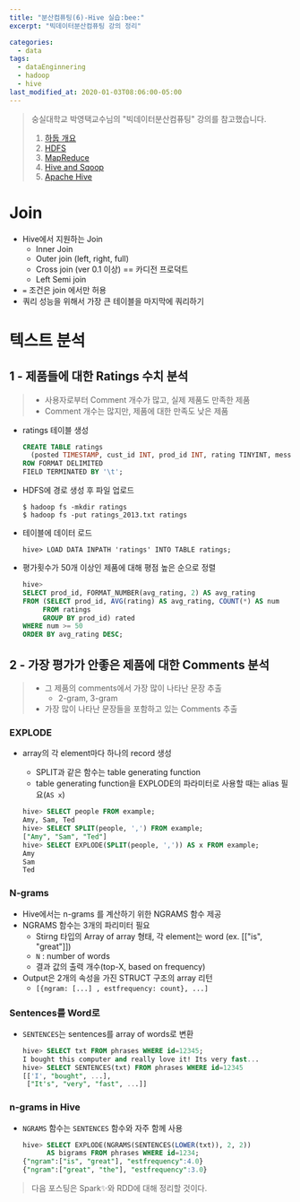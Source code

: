```yaml
---
title: "분산컴퓨팅(6)-Hive 실습:bee:"
excerpt: "빅데이터분산컴퓨팅 강의 정리"

categories:
  - data
tags:
  - dataEnginnering
  - hadoop
  - hive
last_modified_at: 2020-01-03T08:06:00-05:00
---
```


> 숭실대학교 박영택교수님의 "빅데이터분산컴퓨팅" 강의를 참고했습니다.
>
> 1. [하둡 개요](/data/Distributed_System_1/)
> 2. [HDFS](/data/Distributed_System_2/)
> 3. [MapReduce](/data/Distributed_System_3/)
> 4. [Hive and Sqoop](/data/Distributed_System_4/)
> 5. [Apache Hive](/data/Distributed_System_5/)

# Join

- Hive에서 지원하는 Join
  - Inner Join
  - Outer join (left, right, full)
  - Cross join (ver 0.1 이상)  == 카디전 프로덕트
  - Left Semi join
- `=` 조건은 join 에서만 허용
- 쿼리 성능을 위해서 가장 큰 테이블을 마지막에 쿼리하기

# 텍스트 분석

## 1 - 제품들에 대한 Ratings 수치 분석

> - 사용자로부터 Comment 개수가 많고, 실제 제품도 만족한 제품
> - Comment 개수는 많지만, 제품에 대한 만족도 낮은 제품

- ratings 테이블 생성

  ```sql
  CREATE TABLE ratings
  	(posted TIMESTAMP, cust_id INT, prod_id INT, rating TINYINT, message STRING)
  ROW FORMAT DELIMITED
  FIELD TERMINATED BY '\t';
  ```
  
- HDFS에 경로 생성 후 파일 업로드

  ```shell
  $ hadoop fs -mkdir ratings
  $ hadoop fs -put ratings_2013.txt ratings
  ```

- 테이블에 데이터 로드

  ```shell
  hive> LOAD DATA INPATH 'ratings' INTO TABLE ratings;
  ```

- 평가횟수가 50개 이상인 제품에 대해 평점 높은 순으로 정렬

  ```sql
  hive>
  SELECT prod_id, FORMAT_NUMBER(avg_rating, 2) AS avg_rating
  FROM (SELECT prod_id, AVG(rating) AS avg_rating, COUNT(*) AS num
       FROM ratings
       GROUP BY prod_id) rated
  WHERE num >= 50
  ORDER BY avg_rating DESC;
  ```

## 2 - 가장 평가가 안좋은 제품에 대한 Comments 분석

> - 그 제품의 comments에서 가장 많이 나타난 문장 추출
>   - 2-gram, 3-gram
> - 가장 많이 나타난 문장들을 포함하고 있는 Comments 추출

### EXPLODE

- array의 각 element마다 하나의 record 생성

  - SPLIT과 같은 함수는 table generating function
  - table generating function을 EXPLODE의 파라미터로 사용할 때는 alias 필요(`AS x`)

  ```sql
  hive> SELECT people FROM example;
  Amy, Sam, Ted
  hive> SELECT SPLIT(people, ',') FROM example;
  ["Amy", "Sam", "Ted"]
  hive> SELECT EXPLODE(SPLIT(people, ',')) AS x FROM example;
  Amy
  Sam
  Ted
  ```

### N-grams

- Hive에서는 n-grams 를 계산하기 위한 NGRAMS 함수 제공
- NGRAMS 함수는 3개의 파리미터 필요
  - Stirng 타입의 Array of array 형태, 각 element는 word (ex. [["is", "great"]])
  - `N` : number of words
  - 결과 값의 출력 개수(top-X, based on frequency)
- Output은 2개의 속성을 가진 STRUCT 구조의 array 리턴
  - `[{ngram: [...] , estfrequency: count}, ...]`

### Sentences를 Word로

- `SENTENCES`는 sentences를 array of words로 변환

  ```sql
  hive> SELECT txt FROM phrases WHERE id=12345;
  I bought this computer and really love it! Its very fast...
  hive> SELECT SENTENCES(txt) FROM phrases WHERE id=12345
  [['I', "bought", ...],
   ["It's", "very", "fast", ...]]
  ```

### n-grams in Hive

- `NGRAMS` 함수는 `SENTENCES` 함수와 자주 함께 사용

  ```sql
  hive> SELECT EXPLODE(NGRAMS(SENTENCES(LOWER(txt)), 2, 2))
  		AS bigrams FROM phrases WHERE id=1234;
  {"ngram":["is", "great"], "estfrequency":4.0}
  {"ngram":["great", "the"], "estfrequency":3.0}
  ```

> 다음 포스팅은 Spark:sparkles:와 RDD에 대해 정리할 것이다.